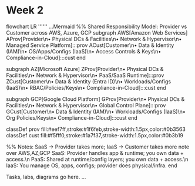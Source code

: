 # Week 2
flowchart LR
''''''
...Mermaid
  %% Shared Responsibility Model: Provider vs Customer across AWS, Azure, GCP
  subgraph AWS[Amazon Web Services]
    AProv[Provider\n• Physical DCs & Facilities\n• Network & Hypervisor\n• Managed Service Platform]:::prov
    ACust[Customer\n• Data & Identity (IAM)\n• OS/Apps/Configs (IaaS)\n• Access Controls & Keys\n• Compliance-in-Cloud]:::cust
  end

  subgraph AZ[Microsoft Azure]
    ZProv[Provider\n• Physical DCs & Facilities\n• Network & Hypervisor\n• PaaS/SaaS Runtime]:::prov
    ZCust[Customer\n• Data & Identity (Entra ID)\n• Workloads/Configs (IaaS)\n• RBAC/Policies/Keys\n• Compliance-in-Cloud]:::cust
  end

  subgraph GCP[Google Cloud Platform]
    GProv[Provider\n• Physical DCs & Facilities\n• Network & Hypervisor\n• Global Control Plane]:::prov
    GCust[Customer\n• Data & Identity (IAM)\n• Workloads/Configs (IaaS)\n• Org Policies/Keys\n• Compliance-in-Cloud]:::cust
  end

  classDef prov fill:#eef7ff,stroke:#1f6feb,stroke-width:1.5px,color:#0b3563
  classDef cust fill:#f5fff0,stroke:#1a7f37,stroke-width:1.5px,color:#0b3b19

  %% Notes: SaaS -> Provider takes more; IaaS -> Customer takes more
  note over AWS,AZ,GCP
    SaaS: Provider handles app & runtime; you own data + access.\n
    PaaS: Shared at runtime/config layers; you own data + access.\n
    IaaS: You manage OS, apps, configs; provider does physical/infra.
  end

Tasks, labs, diagrams go here.
...
